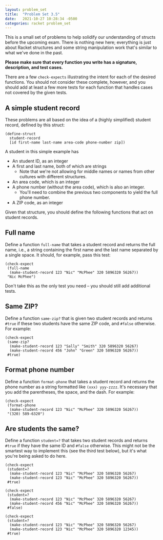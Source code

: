 ```yaml
---
layout: problem_set
title:  "Problem Set 3.5"
date:   2021-10-27 10:28:34 -0500
categories: racket problem_set
---
```


This is a small set of problems to help solidify our understanding of structs
before the upcoming exam. There is nothing new here; everything is just about
Racket structures and some string manipulation work that's similar to what we've
done in the past.

**Please make sure that every function you write has a 
signature, description, and test cases.**

There are a few `check-expects` illustrating the intent
for each of the desired functions. You should not consider
these complete, however, and you should add at least a few
more tests for each function that handles cases not covered
by the given tests.

## A simple student record

These problems are all based on the idea of a (highly 
simplified) student record, defined by this struct:

```racket
(define-struct
  student-record
  [id first-name last-name area-code phone-number zip])
```

A student in this simple example has 

- An student ID, as an integer
- A first and last name, both of which are strings
  - Note that we're not allowing for middle names or names 
    from other cultures with different structures. <sniff>
- An area code, which is an integer
- A phone number (without the area code), which is also an 
  integer.
  - You'll need to combine the previous two components to
    yield the full phone number.
- A ZIP code, as an integer

Given that structure, you should define the following 
functions that act on student records.

## Full name

Define a function `full-name` that takes a student record and
returns the full name, i.e., a string containing the first 
name and the last name separated by a single space. It
should, for example, pass this test:

```racket
(check-expect
 (full-name
  (make-student-record 123 "Nic" "McPhee" 320 5896320 56267))
 "Nic McPhee")
```

Don't take this as the only test you need – you should still
add additional tests.

## Same ZIP?

Define a function `same-zip?` that is given two student
records and returns `#true` if these two students have the 
same ZIP code, and `#false` otherwise. For example:

```racket
(check-expect
 (same-zip?
  (make-student-record 123 "Sally" "Smith" 320 5896320 56267)
  (make-student-record 456 "John" "Green" 320 5896320 56267))
 #true)
```

## Format phone number

Define a function `format-phone` that takes a student record
and returns the phone number as a string formatted like
`(xxx) yyy-zzzz`. It's necessary that you add the 
parentheses, the space, and the dash. For example:

```racket
(check-expect
 (format-phone
  (make-student-record 123 "Nic" "McPhee" 320 5896320 56267))
 "(320) 589-6320")
```

## Are students the same?

Define a function `student=?` that takes two student
records and returns `#true` if they have the same ID and
`#false` otherwise. This might not be the smartest way to 
implement this (see the third test below), but it's what
you're being asked to do here.

```racket
(check-expect
 (student=?
  (make-student-record 123 "Nic" "McPhee" 320 5896320 56267)
  (make-student-record 123 "Nic" "McPhee" 320 5896320 56267))
 #true)

(check-expect
 (student=?
  (make-student-record 123 "Nic" "McPhee" 320 5896320 56267)
  (make-student-record 456 "Nic" "McPhee" 320 5896320 56267))
 #false)

(check-expect
 (student=?
  (make-student-record 123 "Nic" "McPhee" 320 5896320 56267)
  (make-student-record 123 "Nic" "McPhee" 320 5896320 12345))
 #true)
```